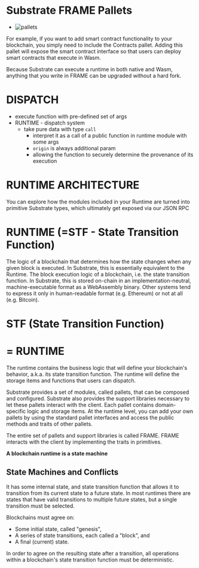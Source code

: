 # Substrate FRAME Pallets
* ![pallets](https://substrate.dev/docs/assets/runtime.png)

For example, if you want to add smart contract functionality to your blockchain, you simply need to include the Contracts pallet.
Adding this pallet will expose the smart contract interface so that users can deploy smart contracts that execute in Wasm.

Because Substrate can execute a runtime in both native and Wasm, anything that you write in FRAME can be upgraded without a hard fork.

# DISPATCH
* execute function with pre-defined set of args
* RUNTIME - dispatch system
  * take pure data with type `call`
    * interpret it as a call of a public function in runtime module with some args
    * `origin` is always additional param
    * allowing the function to securely determine the provenance of its execution


# RUNTIME ARCHITECTURE
You can explore how the modules included in your Runtime are turned into primitive Substrate types, which ultimately get exposed via our JSON RPC

# RUNTIME (=STF - State Transition Function)
The logic of a blockchain that determines how the state changes when any given block is executed. In Substrate, this is essentially equivalent to the Runtime.
The block execution logic of a blockchain, i.e. the state transition function. In Substrate, this is stored on-chain in an implementation-neutral, machine-executable format as a WebAssembly binary. Other systems tend to express it only in human-readable format (e.g. Ethereum) or not at all (e.g. Bitcoin).

# STF (State Transition Function)
# = RUNTIME
The runtime contains the business logic that will define your blockchain's behavior, a.k.a. its state transition function. The runtime will define the storage items and functions that users can dispatch.

Substrate provides a set of modules, called pallets, that can be composed and configured. Substrate also provides the support libraries necessary to let these pallets interact with the client. Each pallet contains domain-specific logic and storage items. At the runtime level, you can add your own pallets by using the standard pallet interfaces and access the public methods and traits of other pallets.

The entire set of pallets and support libraries is called FRAME. FRAME interacts with the client by implementing the traits in primitives.

**A blockchain runtime is a state machine**

## State Machines and Conflicts
It has some internal state, and state transition function that allows it to transition from its current state to a future state.
In most runtimes there are states that have valid transitions to multiple future states, but a single transition must be selected.

Blockchains must agree on:

* Some initial state, called "genesis",
* A series of state transitions, each called a "block", and
* A final (current) state.

In order to agree on the resulting state after a transition, all operations within a blockchain's state transition function must be deterministic.
